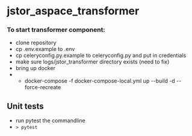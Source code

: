 # jstor_aspace_transformer

### To start transformer component:
- clone repository
- cp .env.example to .env
- cp celeryconfig.py.example to celeryconfig.py and put in credentials
- make sure logs/jstor_transformer directory exists (need to fix)
- bring up docker
- - docker-compose -f docker-compose-local.yml up --build -d --force-recreate

## Unit tests
- run pytest the commandline
- `> pytest` 
